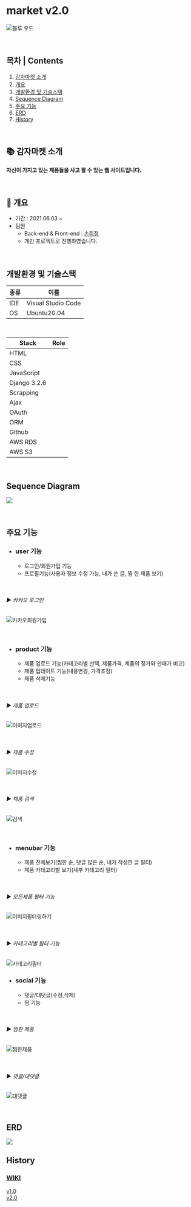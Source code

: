 # market v2.0

![블루 우드](https://user-images.githubusercontent.com/64240637/136060285-08c6a17f-bdd3-4afc-a57e-ae4fce92183c.png)


<br>

## 목차 | Contents
1. [감자마켓 소개]()   
2. [개요]()   
3. [개발환경 및 기술스택]()  
4. [Sequence Diagram]()
5. [주요 기능]()     
6. [ERD]()   
7. [History]()   

<br>

## 📚 감자마켓 소개

__자신이 가지고 있는 제품들을 사고 팔 수 있는 웹 사이트입니다.__

<br>

## 📌 개요

- 기간 : 2021.06.03 ~ 
- 팀원
  - Back-end & Front-end : [손희정](https://github.com/heejung-gjt)
  - 개인 프로젝트로 진행하였습니다.   

<br>

## 개발환경 및 기술스택

|종류|이름|
|---|---|
|IDE|Visual Studio Code|
|OS|Ubuntu20.04|

<br>

|Stack|Role|
|---|---|
|HTML||
|CSS||
|JavaScript||
|Django 3.2.6||
|Scrapping||
|Ajax||
|OAuth||
|ORM||
|Github||
|AWS RDS||
|AWS S3||


<br>

## Sequence Diagram
<!-- <p align="center"><img src="https://user-images.githubusercontent.com/64240637/134929474-c0e39c91-fcb8-49b2-8462-bc47d4ce71b9.png" width=600 height=500></p> -->
<img src="https://user-images.githubusercontent.com/64240637/134929474-c0e39c91-fcb8-49b2-8462-bc47d4ce71b9.png"></p>

<br>

## 주요 기능

- ### user 기능
  - 로그인/회원가입 기능
  - 프로필기능(사용자 정보 수정 가능, 내가 쓴 글, 찜 한 제품 보기)      
  
<br>

###### ▶️ 카카오 로그인
![카카오회원가입](https://user-images.githubusercontent.com/64240637/135295714-7bbb44be-9e60-4516-906c-d1efd1a7ee68.gif)    

<br>

- ### product 기능
  - 제품 업로드 기능(카테고리별 선택, 제품가격, 제품의 정가와 판매가 비교)
  - 제품 업데이트 기능(내용변경, 가격조정)
  - 제품 삭제기능
  
<br>

 ###### ▶️ 제품 업로드
 
![이미지업로드](https://user-images.githubusercontent.com/64240637/135295689-b66df4e8-b0cb-4b42-82c3-29e752c830cd.gif)     

<br>

 ###### ▶️ 제품 수정
![이미지수정](https://user-images.githubusercontent.com/64240637/135295668-78519fe3-2114-41e2-9617-b8314649b895.gif) 

<br>

 ###### ▶️ 제품 검색
![검색](https://user-images.githubusercontent.com/64240637/135297654-e5edc9b0-3abe-4062-addd-88e1b6674beb.gif)

<br>

- ### menubar 기능
  - 제품 전체보기(찜한 순, 댓글 많은 순, 내가 작성한 글 필터)
  - 제품 카테고리별 보기(세부 카테고리 필터)   

<br>

 ###### ▶️ 모든제품 필터 기능
![이미지필터링하기](https://user-images.githubusercontent.com/64240637/135295730-e7ef8b57-b457-4d8a-ab64-5bbcd02736c7.gif)   


<br>

 ###### ▶️ 카테고리별 필터 기능
![카테고리필터](https://user-images.githubusercontent.com/64240637/135295710-3b591929-91da-4b82-8059-b0487c501d93.gif) 

- ### social 기능
  - 댓글/대댓글(수정,삭제)    
  - 찜 기능   

<br>

###### ▶️ 찜한 제품

![찜한제품](https://user-images.githubusercontent.com/64240637/135295663-3c2b8e7e-0e5b-4010-ad80-cc0d0605f53a.gif)   

<br>

###### ▶️ 댓글/대댓글

![대댓글](https://user-images.githubusercontent.com/64240637/135299562-bbc7c7fa-31aa-4372-8157-bff0b6f337d2.gif)


<br>

## ERD
<!-- <p align="center"><img src="https://user-images.githubusercontent.com/64240637/134930266-fc5ddc21-ce41-485b-9d33-3553fb4f7bbd.png" width=600 height=500></p> -->
<img src="https://user-images.githubusercontent.com/64240637/134930266-fc5ddc21-ce41-485b-9d33-3553fb4f7bbd.png">


<br>

## History

### [WIKI](https://github.com/heejung-gjt/market/wiki)

[v1.0](https://github.com/heejung-gjt/market/wiki/v1.0)    
[v2.0](https://github.com/heejung-gjt/market/wiki/v2.0)   
